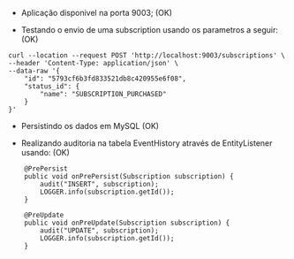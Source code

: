 - Aplicação disponivel na porta 9003; (OK)

- Testando o envio de uma subscription usando os parametros a seguir: (OK)

```
curl --location --request POST 'http://localhost:9003/subscriptions' \
--header 'Content-Type: application/json' \
--data-raw '{
    "id": "5793cf6b3fd833521db8c420955e6f08",
    "status_id": {
        "name": "SUBSCRIPTION_PURCHASED"
    }
}'
```


- Persistindo os dados em MySQL (OK)

- Realizando auditoria na tabela EventHistory através de EntityListener usando: (OK)

```
    @PrePersist
    public void onPrePersist(Subscription subscription) {
        audit("INSERT", subscription);
        LOGGER.info(subscription.getId());
    }

    @PreUpdate
    public void onPreUpdate(Subscription subscription) {
        audit("UPDATE", subscription);
        LOGGER.info(subscription.getId());
    }
```
